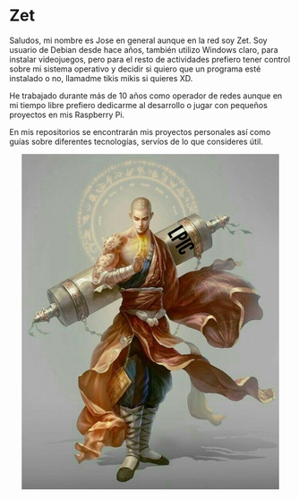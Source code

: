 # **Zet**
Saludos, mi nombre es Jose en general aunque en la red soy Zet. 
Soy usuario de Debian desde hace años, también utilizo Windows claro, para instalar videojuegos, pero para el resto de actividades prefiero tener control sobre mi sistema operativo y decidir si quiero que un programa esté instalado o no, llamadme tikis mikis si quieres XD.

He trabajado durante más de 10 años como operador de redes aunque en mi tiempo libre prefiero dedicarme al desarrollo o jugar con pequeños proyectos en mis Raspberry Pi.

En mis repositorios se  encontrarán mis proyectos personales así como guías sobre diferentes tecnologías, servíos de lo que consideres útil.


<p align="center">
  <img height="600" src="Monje.jpg">
</p>

